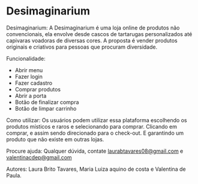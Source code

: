 # Desimaginarium
Desimaginarium:
A Desimaginarium é uma loja online de produtos não convencionais, ela envolve desde cascos de tartarugas personalizados até capivaras voadoras de diversas cores. A proposta é vender produtos originais e criativos para pessoas que procuram diversidade.

Funcionalidade: 
- Abrir menu
- Fazer login
- Fazer cadastro
- Comprar produtos
- Abrir a porta
- Botão de finalizar compra
- Botão de limpar carrinho

Como utilizar:
Os usuários podem utilizar essa plataforma escolhendo os produtos místicos e raros e selecionando para comprar. Clicando em comprar, e assim sendo direcionado para o check-out. E garantindo um produto que não existe em outras lojas.

Procure ajuda:
Qualquer dúvida, contate laurabtavares08@gmail.com e valentinacdep@gmail.com 

Autores:
Laura Brito Tavares, Maria Luiza aquino de costa e Valentina de Paula.
